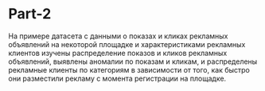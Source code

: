 # Part-2
На примере датасета с данными о показах и кликах рекламных объявлений на некоторой площадке  и характеристиками рекламных клиентов  изучены распределение показов и кликов рекламных объявлений, выявлены аномалии по показам и кликам, и распределены рекламные клиенты по категориям в зависимости от того, как быстро они разместили рекламу с момента регистрации на площадке.

